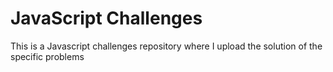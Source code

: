 # JavaScript Challenges
This is a Javascript challenges repository where I upload the solution of the specific problems

